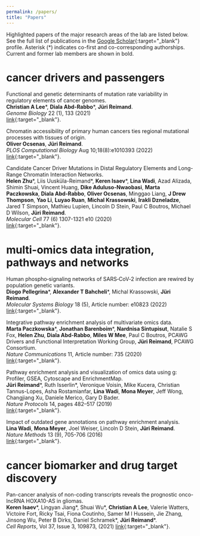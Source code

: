 ```yaml
---
permalink: /papers/
title: "Papers"
---
```


Highlighted papers of the major research areas of the lab are listed below. See the full list of publications in the [Google Scholar](https://scholar.google.ca/citations?hl=en&user=hy4bI4UAAAAJ&view_op=list_works&sortby=pubdate){:target="_blank"} profile. Asterisk (\*) indicates co-first and co-corresponding authorships. Current and former lab members are shown in bold.

# cancer drivers and passengers

Functional and genetic determinants of mutation rate variability in regulatory elements of cancer genomes.  
**Christian A Lee**\*, **Diala Abd-Rabbo**\*, **Jüri Reimand**.  
*Genome Biology* 22 (1), 133 (2021)  
[link](https://genomebiology.biomedcentral.com/articles/10.1186/s13059-021-02318-x){:target="_blank"}.

Chromatin accessibility of primary human cancers ties regional mutational processes with tissues of origin.  
**Oliver Ocsenas**, **Jüri Reimand**.  
*PLOS Computational Biology* Aug 10;18(8):e1010393 (2022)  
[link](https://journals.plos.org/ploscompbiol/article?id=10.1371/journal.pcbi.1010393){:target="_blank"}.  

Candidate Cancer Driver Mutations in Distal Regulatory Elements and Long-Range Chromatin Interaction Networks.  
**Helen Zhu**\*, Liis Uusküla-Reimand\*, **Keren Isaev**\*, **Lina Wadi**, Azad Alizada, Shimin Shuai, Vincent Huang, **Dike Aduluso-Nwaobasi**, **Marta Paczkowska**, **Diala Abd-Rabbo**, **Oliver Ocsenas**, Minggao Liang, **J Drew Thompson**, **Yao Li**, **Luyao Ruan**, **Michal Krassowski**, **Irakli Dzneladze**, Jared T Simpson, Mathieu Lupien, Lincoln D Stein, Paul C Boutros, Michael D Wilson, **Jüri Reimand**.  
*Molecular Cell* 77 (6) 1307-1321 e10 (2020)  
[link](https://www.sciencedirect.com/science/article/pii/S1097276519309578){:target="_blank"}.  

# multi-omics data integration, pathways and networks 

Human phospho‐signaling networks of SARS‐CoV‐2 infection are rewired by population genetic variants.  
**Diogo Pellegrina**\*, **Alexander T Bahcheli**\*, Michal Krassowski, **Jüri Reimand**.  
*Molecular Systems Biology* 18 (5), Article number: e10823 (2022)  
[link](https://www.embopress.org/doi/full/10.15252/msb.202110823){:target="_blank"}.  

Integrative pathway enrichment analysis of multivariate omics data.  
**Marta Paczkowska**\*, **Jonathan Barenboim**\*, **Nardnisa Sintupisut**, Natalie S Fox, **Helen Zhu**, **Diala Abd-Rabbo**, **Miles W Mee**, Paul C Boutros, PCAWG Drivers and Functional Interpretation Working Group, **Jüri Reimand**, PCAWG Consortium.  
*Nature Communications* 11, Article number: 735 (2020)  
[link](https://www.nature.com/articles/s41467-019-13983-9){:target="_blank"}.  

Pathway enrichment analysis and visualization of omics data using g: Profiler, GSEA, Cytoscape and EnrichmentMap.  
**Jüri Reimand**\*, Ruth Isserlin\*, Veronique Voisin, Mike Kucera, Christian Tannus-Lopes, Asha Rostamianfar, **Lina Wadi**, **Mona Meyer**, Jeff Wong, Changjiang Xu, Daniele Merico, Gary D Bader.  
*Nature Protocols* 14, pages 482–517 (2019)  
[link](https://www.nature.com/articles/s41596-018-0103-9){:target="_blank"}.  

Impact of outdated gene annotations on pathway enrichment analysis.  
**Lina Wadi**, **Mona Meyer**, Joel Weiser, Lincoln D Stein, **Jüri Reimand**.  
*Nature Methods* 13 (9), 705-706 (2016)  
[link](https://www.nature.com/articles/nmeth.3963){:target="_blank"}.  

# cancer biomarker and drug target discovery

Pan-cancer analysis of non-coding transcripts reveals the prognostic onco-lncRNA HOXA10-AS in gliomas.  
**Keren Isaev**\*, Lingyan Jiang\*, Shuai Wu\*, **Christian A Lee**, Valerie Watters, Victoire Fort, Ricky Tsai, Fiona Coutinho, Samer M I Hussein, Jie Zhang, Jinsong Wu, Peter B Dirks, Daniel Schramek\*, **Jüri Reimand**\*.  
*Cell Reports*, Vol 37, Issue 3, 109873, (2021)
[link](https://www.cell.com/cell-reports/fulltext/S2211-1247(21)01340-1){:target="_blank"}.  
